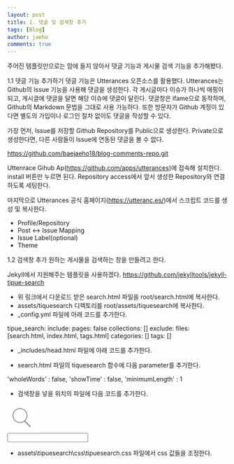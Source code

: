 ```yaml
---
layout: post
title: 1. 댓글 및 검색창 추가
tags: [Blog]
author: jaeho
comments: true
---
```


주어진 템플릿만으로는 맘에 들지 않아서 댓글 기능과 게시물 검색 기능을 추가해봤다.

1.1 댓글 기능 추가하기
댓글 기능은 Utterances 오픈소스를 활용했다.
Utterances는 Github의 Issue 기능을 사용해 댓글을 생성한다. 각 게시글마다 이슈가 하나씩 매핑이 되고, 게시글에 댓글을 달면 해당 이슈에 댓글이 달린다. 댓글창은 ifame으로 동작하며, Github의 Markdown 문법을 그대로 사용 가능하다.
또한 방문자가 Github 계정이 있다면 별도의 가입이나 로그인 절차 없이도 댓글을 작성할 수 있다.

가장 먼저, Issue를 저장할 Github Repository를 Public으로 생성한다. Private으로 생성한다면, 다른 사람들이 Issue에 연동된 댓글을 볼 수 없다.

https://github.com/baejaeho18/blog-comments-repo.git

Uttenrace Gihub Ap(https://github.com/apps/utterances)에 접속해 설치한다. install 버튼만 누르면 된다.
Repository access에서 앞서 생성한 Repository와 연결하도록 세팅한다.

마지막으로 Utterances 공식 홈페이지(https://utteranc.es/)에서 스크립트 코드를 생성 및 복사한다.
- Profile/Repository
- Post <-> Issue Mapping
- Issue Label(optional)
- Theme

1.2 검색창 추가
원하는 게시물을 검색하는 창을 만들려고 한다.

Jekyll에서 지원해주는 템플릿을 사용하겠다.
https://github.com/jekylltools/jekyll-tipue-search

* 위 링크에서 다운로드 받은 search.html 파일을 root/search.html에 복사한다.
* assets/tiquesearch 디렉토리를 root/assets/tiquesearch에 복사한다. 
* _config.yml 파일에 아래 코드를 추가한다.

tipue_search:
     include:
         pages: false
         collections: []
     exclude:
         files: [search.html, index.html, tags.html]
         categories: []
         tags: []

* _includes/head.html 파일에 아래 코드를 추가한다.

<!-- tipuesearch -->
 <link rel="stylesheet" href="/assets/tipuesearch/css/tipuesearch.css">
 <script src="https://ajax.googleapis.com/ajax/libs/jquery/3.2.1/jquery.min.js"></script>
 <script src="/assets/tipuesearch/tipuesearch_content.js"></script>
 <script src="/assets/tipuesearch/tipuesearch_set.js"></script>
 <script src="/assets/tipuesearch/tipuesearch.min.js"></script>

 * search.html 파일의 tiquesearch 함수에 다음 parameter를 추가한다.

'wholeWords' : false,
'showTime'   : false,
'minimumLength' : 1

* 검색창을 넣을 위치의 파일에 다음 코드를 추가한다.

<form action="/search">
   <div class="tipue_search_left">
     <img src="/assets/tipuesearch/search.png" class="tipue_search_icon">
   </div>
   <div class="tipue_search_right">
     <input type="text" name="q" id="tipue_search_input" pattern=".{1,}" title="At least 1 characters" required></div>
   <div style="clear: both;"></div>
 </form>

 * assets\tipuesearch\css\tipuesearch.css 파일에서 css 값들을 조정한다.